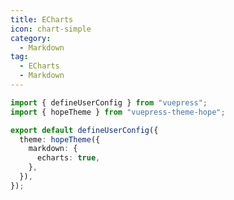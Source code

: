 ```yaml
---
title: ECharts
icon: chart-simple
category:
  - Markdown
tag:
  - ECharts
  - Markdown
---
```


<!-- @include: @md-enhance/zh/guide/chart/echarts.md#before -->

```ts {7} title=".vuepress/config.ts"
import { defineUserConfig } from "vuepress";
import { hopeTheme } from "vuepress-theme-hope";

export default defineUserConfig({
  theme: hopeTheme({
    markdown: {
      echarts: true,
    },
  }),
});
```

<!-- @include: @md-enhance/zh/guide/chart/echarts.md#after -->
